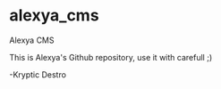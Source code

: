 # alexya_cms
Alexya CMS

This is Alexya's Github repository, use it with carefull ;)

-Kryptic Destro